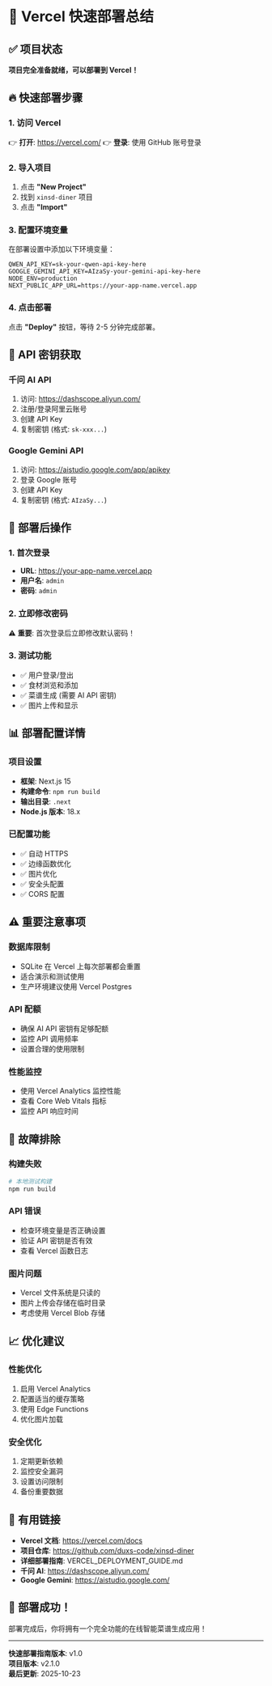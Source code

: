 # 🚀 Vercel 快速部署总结

## ✅ 项目状态
**项目完全准备就绪，可以部署到 Vercel！**

## 🔥 快速部署步骤

### 1. 访问 Vercel
👉 **打开**: https://vercel.com/
👉 **登录**: 使用 GitHub 账号登录

### 2. 导入项目
1. 点击 **"New Project"**
2. 找到 `xinsd-diner` 项目
3. 点击 **"Import"**

### 3. 配置环境变量
在部署设置中添加以下环境变量：

```env
QWEN_API_KEY=sk-your-qwen-api-key-here
GOOGLE_GEMINI_API_KEY=AIzaSy-your-gemini-api-key-here
NODE_ENV=production
NEXT_PUBLIC_APP_URL=https://your-app-name.vercel.app
```

### 4. 点击部署
点击 **"Deploy"** 按钮，等待 2-5 分钟完成部署。

## 🔑 API 密钥获取

### 千问 AI API
1. 访问: https://dashscope.aliyun.com/
2. 注册/登录阿里云账号
3. 创建 API Key
4. 复制密钥 (格式: `sk-xxx...`)

### Google Gemini API
1. 访问: https://aistudio.google.com/app/apikey
2. 登录 Google 账号
3. 创建 API Key
4. 复制密钥 (格式: `AIzaSy...`)

## 🎯 部署后操作

### 1. 首次登录
- **URL**: https://your-app-name.vercel.app
- **用户名**: `admin`
- **密码**: `admin`

### 2. 立即修改密码
⚠️ **重要**: 首次登录后立即修改默认密码！

### 3. 测试功能
- ✅ 用户登录/登出
- ✅ 食材浏览和添加
- ✅ 菜谱生成 (需要 AI API 密钥)
- ✅ 图片上传和显示

## 📊 部署配置详情

### 项目设置
- **框架**: Next.js 15
- **构建命令**: `npm run build`
- **输出目录**: `.next`
- **Node.js 版本**: 18.x

### 已配置功能
- ✅ 自动 HTTPS
- ✅ 边缘函数优化
- ✅ 图片优化
- ✅ 安全头配置
- ✅ CORS 配置

## ⚠️ 重要注意事项

### 数据库限制
- SQLite 在 Vercel 上每次部署都会重置
- 适合演示和测试使用
- 生产环境建议使用 Vercel Postgres

### API 配额
- 确保 AI API 密钥有足够配额
- 监控 API 调用频率
- 设置合理的使用限制

### 性能监控
- 使用 Vercel Analytics 监控性能
- 查看 Core Web Vitals 指标
- 监控 API 响应时间

## 🔧 故障排除

### 构建失败
```bash
# 本地测试构建
npm run build
```

### API 错误
- 检查环境变量是否正确设置
- 验证 API 密钥是否有效
- 查看 Vercel 函数日志

### 图片问题
- Vercel 文件系统是只读的
- 图片上传会存储在临时目录
- 考虑使用 Vercel Blob 存储

## 📈 优化建议

### 性能优化
1. 启用 Vercel Analytics
2. 配置适当的缓存策略
3. 使用 Edge Functions
4. 优化图片加载

### 安全优化
1. 定期更新依赖
2. 监控安全漏洞
3. 设置访问限制
4. 备份重要数据

## 🔗 有用链接

- **Vercel 文档**: https://vercel.com/docs
- **项目仓库**: https://github.com/duxs-code/xinsd-diner
- **详细部署指南**: VERCEL_DEPLOYMENT_GUIDE.md
- **千问 AI**: https://dashscope.aliyun.com/
- **Google Gemini**: https://aistudio.google.com/

## 🎉 部署成功！

部署完成后，你将拥有一个完全功能的在线智能菜谱生成应用！

---

**快速部署指南版本**: v1.0  
**项目版本**: v2.1.0  
**最后更新**: 2025-10-23
